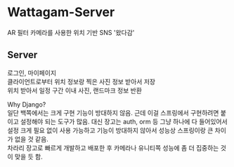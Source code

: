 # Wattagam-Server
AR 필터 카메라를 사용한 위치 기반 SNS '왔다감'   

## Server
로그인, 마이페이지   
클라이언트로부터 위치 정보랑 찍은 사진 정보 받아서 저장   
위치 받아서 일정 구간 이내 사진, 랜드마크 정보 반환   
   
Why Django?   
일단 백쪽에서는 크게 구현 기능이 방대하지 않음. 근데 이걸 스프링에서 구현하려면 붙이고 설정해야 되는 도구가 많음. 대신 장고는 auth, orm 등 그냥 하나에 다 들어있어서 설정 크게 필요 없이 사용 가능하고 기능이 방대하지 않아서 성능상 스프링이랑 큰 차이가 없을 것 같음.    
차라리 장고로 빠르게 개발하고 배포한 후 카메라나 유니티쪽 성능에 좀 더 집중하는 것이 맞을 듯 함.

